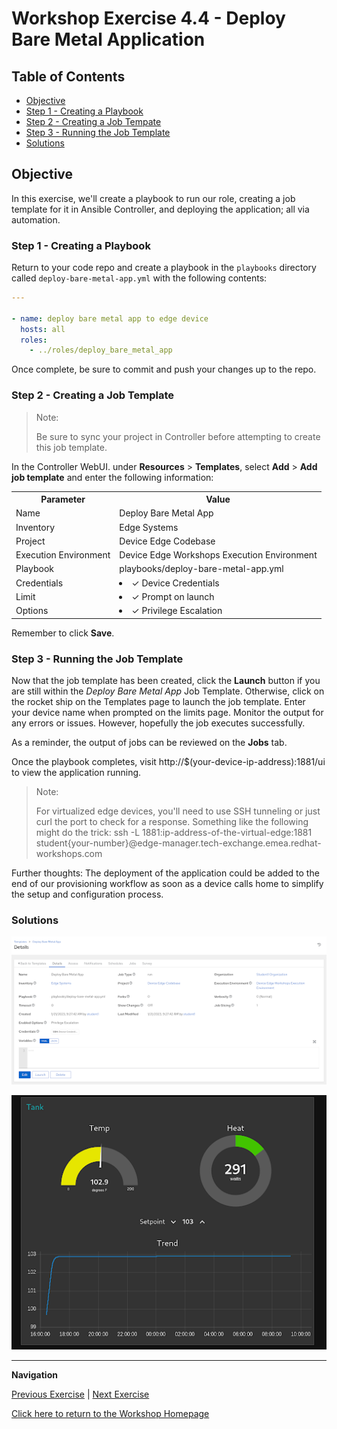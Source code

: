 # Workshop Exercise 4.4 - Deploy Bare Metal Application

## Table of Contents

* [Objective](#objective)
* [Step 1 - Creating a Playbook](#step-1---creating-a-playbook)
* [Step 2 - Creating a Job Tempate](#step-2---creating-a-job-template)
* [Step 3 - Running the Job Template](#step-3---running-the-job-template)
* [Solutions](#solutions)

## Objective

In this exercise, we'll create a playbook to run our role, creating a job template for it in Ansible Controller, and deploying the application; all via automation.

### Step 1 - Creating a Playbook

Return to your code repo and create a playbook in the `playbooks` directory called `deploy-bare-metal-app.yml` with the following contents:
```yaml
---

- name: deploy bare metal app to edge device
  hosts: all
  roles:
    - ../roles/deploy_bare_metal_app

```

Once complete, be sure to commit and push your changes up to the repo.

### Step 2 - Creating a Job Template

> Note:
>
> Be sure to sync your project in Controller before attempting to create this job template.

In the Controller WebUI. under **Resources** > **Templates**, select **Add** > **Add job template** and enter the following information:

<table>
  <tr>
    <th>Parameter</th>
    <th>Value</th>
  </tr>
  <tr>
    <td>Name</td>
    <td>Deploy Bare Metal App</td>
  </tr>
  <tr>
    <td>Inventory</td>
    <td>Edge Systems</td>
  </tr>
  <tr>
    <td>Project</td>
    <td>Device Edge Codebase</td>
  </tr>
  <tr>
    <td>Execution Environment</td>
    <td>Device Edge Workshops Execution Environment</td>
  </tr>
  <tr>
    <td>Playbook</td>
    <td>playbooks/deploy-bare-metal-app.yml</td>
  </tr>
  <tr>
    <td>Credentials</td>
    <td><li>✓ Device Credentials</li></td>
  </tr>
  <tr>
    <td>Limit</td>
    <td><li>✓ Prompt on launch</li></td>
  </tr>
   <tr>
    <td>Options</td>
    <td><li>✓ Privilege Escalation</li></td>
  </tr> 
</table>

Remember to click **Save**.

### Step 3 - Running the Job Template

Now that the job template has been created, click the **Launch** button if you are still within the _Deploy Bare Metal App_ Job Template. Otherwise, click on the rocket ship on the Templates page to launch the job template. Enter your device name when prompted on the limits page. Monitor the output for any errors or issues. However, hopefully the job executes successfully.

As a reminder, the output of jobs can be reviewed on the **Jobs** tab.

Once the playbook completes, visit http://$(your-device-ip-address):1881/ui to view the application running.

> Note:
>
> For virtualized edge devices, you'll need to use SSH tunneling or just curl the port to check for a response.
> Something like the following might do the trick:
> ssh -L 1881:ip-address-of-the-virtual-edge:1881 student{your-number}@edge-manager.tech-exchange.emea.redhat-workshops.com

Further thoughts: The deployment of the application could be added to the end of our provisioning workflow as soon as a device calls home to simplify the setup and configuration process.

### Solutions

![Deploy Bare Metal App Job Template](../images/deploy-bare-metal-app-template.png)

![Bare Metal App Running](../images/app-running.png)

---
**Navigation**

[Previous Exercise](../4.3-bare-metal-app-automation) | [Next Exercise](../4.5-cleanup-bare-metal-app)

[Click here to return to the Workshop Homepage](../README.md)
